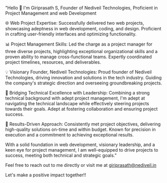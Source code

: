 "Hello 👋 I'm Giriprasath S, Founder of Nediveil Technologies, Proficient in Project Management and web Development

🌐 Web Project Expertise:
Successfully delivered two web projects, showcasing adeptness in web development, coding, and design. Proficient in crafting user-friendly interfaces and optimizing functionality.

📊 Project Management Skills:
Led the charge as a project manager for three diverse projects, highlighting exceptional organizational skills and a proven ability to manage cross-functional teams. Expertly coordinated project timelines, resources, and deliverables.

💡 Visionary Founder, Nediveil Technologies:
Proud founder of Nediveil Technologies, driving innovation and solutions in the tech industry. Guiding the company's strategic direction and overseeing groundbreaking projects.

🚀 Bridging Technical Excellence with Leadership:
Combining a strong technical background with adept project management, I'm adept at navigating the technical landscape while effectively steering projects towards their goals. Adept at fostering collaboration and ensuring project success.

🎯 Results-Driven Approach:
Consistently met project objectives, delivering high-quality solutions on-time and within budget. Known for precision in execution and a commitment to achieving exceptional results.

With a solid foundation in web development, visionary leadership, and a keen eye for project management, I am well-equipped to drive projects to success, meeting both technical and strategic goals."


Feel free to reach out to me directly or visit me at giriprasath@nediveil.in

Let's make a positive impact together!!
